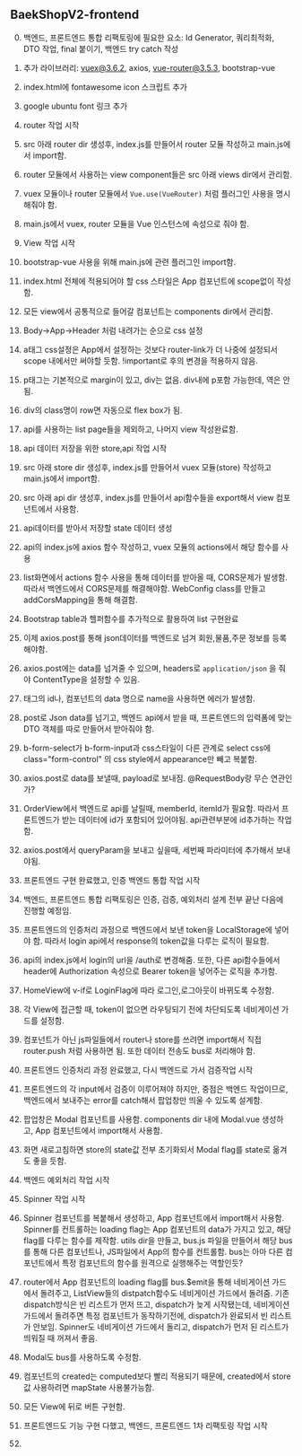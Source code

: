 ## BaekShopV2-frontend

0. 백엔드, 프론트엔드 통합 리팩토링에 필요한 요소: Id Generator, 쿼리최적화, DTO 작업, final 붙이기, 백엔드 try catch 작성

1. 추가 라이브러리: vuex@3.6.2, axios, vue-router@3.5.3, bootstrap-vue
2. index.html에 fontawesome icon 스크립트 추가
3. google ubuntu font 링크 추가
4. router 작업 시작
5. src 아래 router dir 생성후, index.js를 만들어서 router 모듈 작성하고 main.js에서 import함.
6. router 모듈에서 사용하는 view component들은 src 아래 views dir에서 관리함.
7. vuex 모듈이나 router 모듈에서 `Vue.use(VueRouter)` 처럼 플러그인 사용을 명시해줘야 함.
8. main.js에서 vuex, router 모듈을 Vue 인스턴스에 속성으로 줘야 함.
9. View 작업 시작
10. bootstrap-vue 사용을 위해 main.js에 관련 플러그인 import함.
11. index.html 전체에 적용되어야 할 css 스타일은 App 컴포넌트에 scope없이 작성함.
12. 모든 view에서 공통적으로 들어갈 컴포넌트는 components dir에서 관리함.
13. Body->App->Header 처럼 내려가는 순으로 css 설정
14. a태그 css설정은 App에서 설정하는 것보다 router-link가 더 나중에 설정되서 scope 내에서만 써야할 듯함. !important로 후의 변경을 적용하지 않음.
15. p태그는 기본적으로 margin이 있고, div는 없음. div내에 p포함 가능한데, 역은 안됨.
16. div의 class명이 row면 자동으로 flex box가 됨.
17. api를 사용하는 list page들을 제외하고, 나머지 view 작성완료함.
18. api 데이터 저장을 위한 store,api 작업 시작
19. src 아래 store dir 생성후, index.js를 만들어서 vuex 모듈(store) 작성하고 main.js에서 import함.
20. src 아래 api dir 생성후, index.js를 만들어서 api함수들을 export해서 view 컴포넌트에서 사용함.
21. api데이터를 받아서 저장할 state 데이터 생성
22. api의 index.js에 axios 함수 작성하고, vuex 모듈의 actions에서 해당 함수를 사용
23. list화면에서 actions 함수 사용을 통해 데이터를 받아올 때, CORS문제가 발생함. 따라서 백엔드에서 CORS문제를 해결해야함. WebConfig class를 만들고 addCorsMapping을 통해 해결함.
24. Bootstrap table과 헬퍼함수를 추가적으로 활용하여 list 구현완료
25. 이제 axios.post를 통해 json데이터를 백엔드로 넘겨 회원,물품,주문 정보를 등록해야함.
26. axios.post에는 data를 넘겨줄 수 있으며, headers로 `application/json` 을 줘야 ContentType을 설정할 수 있음.
27. 태그의 id나, 컴포넌트의 data 명으로 name을 사용하면 에러가 발생함.
28. post로 Json data를 넘기고, 백엔드 api에서 받을 때, 프론트엔드의 입력폼에 맞는 DTO 객체를 따로 만들어서 받아줘야 함.
29. b-form-select가 b-form-input과 css스타일이 다른 관계로 select css에 class="form-control" 의 css style에서 appearance만 빼고 복붙함.
30. axios.post로 data를 보낼때, payload로 보내짐. @RequestBody랑 무슨 연관인가?
31. OrderView에서 백엔드로 api를 날릴때, memberId, itemId가 필요함. 따라서 프론트엔드가 받는 데이터에 id가 포함되어 있어야됨. api관련부분에 id추가하는 작업함.
32. axios.post에서 queryParam을 보내고 싶을때, 세번째 파라미터에 추가해서 보내야됨.
33. 프론트엔드 구현 완료했고, 인증 백엔드 통합 작업 시작
34. 백엔드, 프론트엔드 통합 리팩토링은 인증, 검증, 예외처리 설계 전부 끝난 다음에 진행할 예정임.
35. 프론트엔드의 인증처리 과정으로 백엔드에서 보낸 token을 LocalStorage에 넣어야 함. 따라서 login api에서 response의 token값을 다루는 로직이 필요함.
36. api의 index.js에서 login의 url을 /auth로 변경해줌. 또한, 다른 api함수들에서 header에 Authorization 속성으로 Bearer token을 넣어주는 로직을 추가함.
37. HomeView에 v-if로 LoginFlag에 따라 로그인,로그아웃이 바뀌도록 수정함.
38. 각 View에 접근할 때, token이 없으면 라우팅되기 전에 차단되도록 네비게이션 가드를 설정함.
39. 컴포넌트가 아닌 js파일들에서 router나 store를 쓰려면 import해서 직접 router.push 처럼 사용하면 됨. 또한 데이터 전송도 bus로 처리해야 함.
40. 프론트엔드 인증처리 과정 완료했고, 다시 백엔드로 가서 검증작업 시작
41. 프론트엔드의 각 input에서 검증이 이루어져야 하지만, 중점은 백엔드 작업이므로, 백엔드에서 보내주는 error를 catch해서 팝업창만 띄울 수 있도록 설계함.
42. 팝업창은 Modal 컴포넌트를 사용함. components dir 내에 Modal.vue 생성하고, App 컴포넌트에서 import해서 사용함.
43. 화면 새로고침하면 store의 state값 전부 초기화되서 Modal flag를 state로 옮겨도 좋을 듯함.
44. 백엔드 예외처리 작업 시작
45. Spinner 작업 시작
46. Spinner 컴포넌트를 복붙해서 생성하고, App 컴포넌트에서 import해서 사용함. Spinner를 컨트롤하는 loading flag는 App 컴포넌트의 data가 가지고 있고, 해당 flag를 다루는 함수를 제작함.
    utils dir을 만들고, bus.js 파일을 만들어서 해당 bus를 통해 다른 컴포넌트나, JS파일에서 App의 함수를 컨트롤함. bus는 아마 다른 컴포넌트에서 특정 컴포넌트의 함수를 원격으로 실행해주는 역할인듯?
47. router에서 App 컴포넌트의 loading flag를 bus.$emit을 통해 네비게이션 가드에서 돌려주고, ListView들의 distpatch함수도 네비게이션 가드에서 돌려줌. 기존 dispatch방식은 빈 리스트가 먼저 뜨고, dispatch가 늦게 시작됐는데, 네비게이션 가드에서 돌려주면 특정 컴포넌트가 동작하기전에, dispatch가 완료되서 빈 리스트가 안보임. Spinner도 네비게이션 가드에서 돌리고, dispatch가 먼저 된 리스트가 띄워질 때 꺼져서 좋음.
48. Modal도 bus를 사용하도록 수정함.
49. 컴포넌트의 created는 computed보다 빨리 적용되기 때문에, created에서 store 값 사용하려면 mapState 사용불가능함.
50. 모든 View에 뒤로 버튼 구현함.
51. 프론트엔드도 기능 구현 다했고, 백엔드, 프론트엔드 1차 리팩토링 작업 시작
52.
